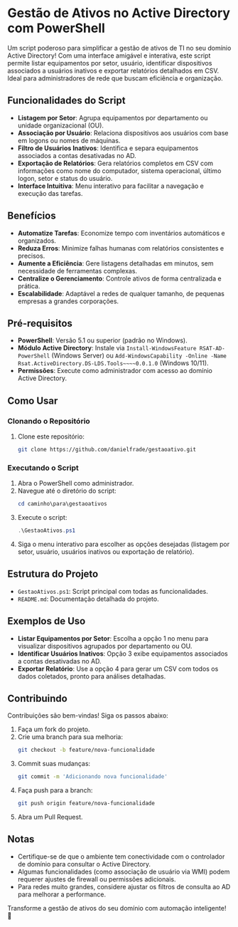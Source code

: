 # Gestão de Ativos no Active Directory com PowerShell  

Um script poderoso para simplificar a gestão de ativos de TI no seu domínio Active Directory! Com uma interface amigável e interativa, este script permite listar equipamentos por setor, usuário, identificar dispositivos associados a usuários inativos e exportar relatórios detalhados em CSV. Ideal para administradores de rede que buscam eficiência e organização.

## Funcionalidades do Script  
- **Listagem por Setor**: Agrupa equipamentos por departamento ou unidade organizacional (OU).  
- **Associação por Usuário**: Relaciona dispositivos aos usuários com base em logons ou nomes de máquinas.  
- **Filtro de Usuários Inativos**: Identifica e separa equipamentos associados a contas desativadas no AD.  
- **Exportação de Relatórios**: Gera relatórios completos em CSV com informações como nome do computador, sistema operacional, último logon, setor e status do usuário.  
- **Interface Intuitiva**: Menu interativo para facilitar a navegação e execução das tarefas.

## Benefícios  
- **Automatize Tarefas**: Economize tempo com inventários automáticos e organizados.  
- **Reduza Erros**: Minimize falhas humanas com relatórios consistentes e precisos.  
- **Aumente a Eficiência**: Gere listagens detalhadas em minutos, sem necessidade de ferramentas complexas.  
- **Centralize o Gerenciamento**: Controle ativos de forma centralizada e prática.  
- **Escalabilidade**: Adaptável a redes de qualquer tamanho, de pequenas empresas a grandes corporações.

## Pré-requisitos  
- **PowerShell**: Versão 5.1 ou superior (padrão no Windows).  
- **Módulo Active Directory**: Instale via `Install-WindowsFeature RSAT-AD-PowerShell` (Windows Server) ou `Add-WindowsCapability -Online -Name Rsat.ActiveDirectory.DS-LDS.Tools~~~~0.0.1.0` (Windows 10/11).  
- **Permissões**: Execute como administrador com acesso ao domínio Active Directory.

## Como Usar  

### Clonando o Repositório  
1. Clone este repositório:  
   ```bash
   git clone https://github.com/danielfrade/gestaoativo.git
   ```  

### Executando o Script  
1. Abra o PowerShell como administrador.  
2. Navegue até o diretório do script:  
   ```powershell
   cd caminho\para\gestaoativos
   ```  
3. Execute o script:  
   ```powershell
   .\GestaoAtivos.ps1
   ```  
4. Siga o menu interativo para escolher as opções desejadas (listagem por setor, usuário, usuários inativos ou exportação de relatório).  

## Estrutura do Projeto  
- `GestaoAtivos.ps1`: Script principal com todas as funcionalidades.  
- `README.md`: Documentação detalhada do projeto.  

## Exemplos de Uso  
- **Listar Equipamentos por Setor**: Escolha a opção 1 no menu para visualizar dispositivos agrupados por departamento ou OU.  
- **Identificar Usuários Inativos**: Opção 3 exibe equipamentos associados a contas desativadas no AD.  
- **Exportar Relatório**: Use a opção 4 para gerar um CSV com todos os dados coletados, pronto para análises detalhadas.

## Contribuindo  
Contribuições são bem-vindas! Siga os passos abaixo:  
1. Faça um fork do projeto.  
2. Crie uma branch para sua melhoria:  
   ```bash
   git checkout -b feature/nova-funcionalidade
   ```  
3. Commit suas mudanças:  
   ```bash
   git commit -m 'Adicionando nova funcionalidade'
   ```  
4. Faça push para a branch:  
   ```bash
   git push origin feature/nova-funcionalidade
   ```  
5. Abra um Pull Request.  

## Notas  
- Certifique-se de que o ambiente tem conectividade com o controlador de domínio para consultar o Active Directory.  
- Algumas funcionalidades (como associação de usuário via WMI) podem requerer ajustes de firewall ou permissões adicionais.  
- Para redes muito grandes, considere ajustar os filtros de consulta ao AD para melhorar a performance.

Transforme a gestão de ativos do seu domínio com automação inteligente! 🚀
